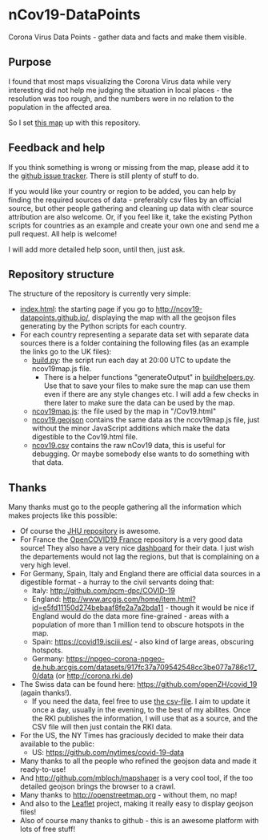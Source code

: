 # nCov19-DataPoints
Corona Virus Data Points - gather data and facts and make them visible.

## Purpose
I found that most maps visualizing the Corona Virus data while very interesting did not help me judging the situation in local places - the resolution was too rough, and the numbers were in no relation to the population in the affected area. 

So I set [this map](https://ncov19-datapoints.github.io/) up with this repository.

## Feedback and help
If you think something is wrong or missing from the map, please add it to the [github issue tracker](https://github.com/nCov19-DataPoints/nCov19-DataPoints.github.io/issues). There is still plenty of stuff to do.

If you would like your country or region to be added, you can help by finding the required sources of data - preferably csv files by an official source, but other people gathering and cleaning up data with clear source attribution are also welcome. Or, if you feel like it, take the existing Python scripts for countries as an example and create your own one and send me a pull request. All help is welcome!

I will add more detailed help soon, until then, just ask.

## Repository structure
The structure of the repository is currently very simple:

* [index.html](./index.hmtl): the starting page if you go to http://ncov19-datapoints.github.io/, displaying the map with all the geojson files generating by the Python scripts for each country.
* For each country representing a separate data set with separate data sources there is a folder containing the following files (as an example the links go to the UK files):
  * [build.py](./UK/build.py): the script run each day at 20:00 UTC to update the ncov19map.js file.
    * There is a helper functions "generateOutput" in [buildhelpers.py](./buildhelpers.py). Use that to save your files to make sure the map can use them even if there are any style changes etc. I will add a few checks in there later to make sure the data can be used by the map.
  * [ncov19map.js](./UK/ncov19map.js): the file used by the map in "/Cov19.html"
  * [ncov19.geojson](./UK/ncov19.geojson) contains the same data as the ncov19map.js file, just without the minor JavaScript additions which make the data digestible to the Cov19.html file.
  * [ncov19.csv](./UK/ncov19.csv) contains the raw nCov19 data, this is useful for debugging. Or maybe somebody else wants to do something with that data.

## Thanks
Many thanks must go to the people gathering all the information which makes projects like this possible:

* Of course the [JHU repository](https://github.com/CSSEGISandData/2019-nCoV) is awesome.
* For France the [OpenCOVID19 France](https://github.com/opencovid19-fr) repository is a very good data source! They also have a very nice [dashboard](https://veille-coronavirus.fr/) for their data. I just wish the departements would not lag the regions, but that is complaining on a very high level.
* For Germany, Spain, Italy and England there are official data sources in a digestible format - a hurray to the civil servants doing that:
  * Italy: http://github.com/pcm-dpc/COVID-19
  * England: http://www.arcgis.com/home/item.html?id=e5fd11150d274bebaaf8fe2a7a2bda11 - though it would be nice if England would do the data more fine-grained - areas with a population of more than 1 million tend to obscure hotspots in the map.
  * Spain: https://covid19.isciii.es/ - also kind of large areas, obscuring hotspots.
  * Germany: https://npgeo-corona-npgeo-de.hub.arcgis.com/datasets/917fc37a709542548cc3be077a786c17_0/data (or http://corona.rki.de)
* The Swiss data can be found here: https://github.com/openZH/covid_19 (again thanks!).
  * If you need the data, feel free to use [the csv-file](./Germany/ncov19.csv). I aim to update it once a day, usually in the evening, to the best of my abilites. Once the RKI publishes the information, I will use that as a source, and the CSV file will then just contain the RKI data.
* For the US, the NY Times has graciously decided to make their data available to the public:
  * US: https://github.com/nytimes/covid-19-data
* Many thanks to all the people who refined the geojson data and made it ready-to-use!
* And http://github.com/mbloch/mapshaper is a very cool tool, if the too detailed geojson brings the browser to a crawl.
* Many thanks to http://openstreetmap.org - without them, no map!
* And also to the [Leaflet](http://leafletjs.com/) project, making it really easy to display geojson files!
* Also of course many thanks to github - this is an awesome platform with lots of free stuff!
